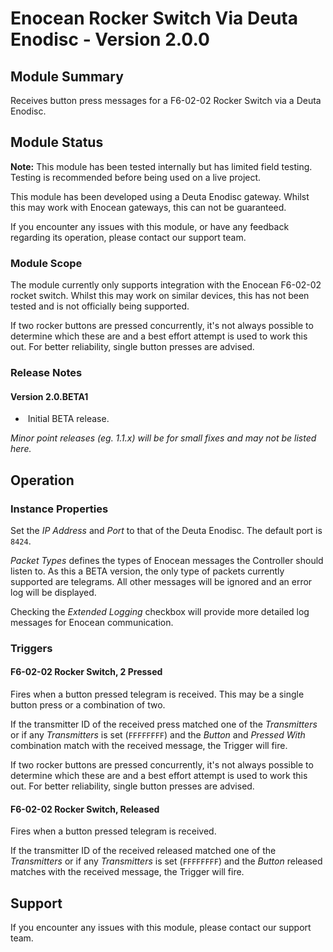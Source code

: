 # Enocean Rocker Switch Via Deuta Enodisc - Version 2.0.0

[//]: # (THIS IS WHAT A COMMENT LOOKS LIKE)

[//]: # (Properties should be surrounded by eg. *Property Name*)
[//]: # (Values and options should be surrounded by eg. <code>Value</code>)

## Module Summary

Receives button press messages for a F6-02-02 Rocker Switch via a Deuta Enodisc.

## Module Status

**Note:** This module has been tested internally but has limited field testing. Testing is recommended before being used on a live project.

This module has been developed using a Deuta Enodisc gateway. Whilst this may work with Enocean gateways, this can not be guaranteed.

If you encounter any issues with this module, or have any feedback regarding its operation, please contact our support team.

### Module Scope

The module currently only supports integration with the Enocean F6-02-02 rocket switch. Whilst this may work on similar devices, this has not been tested and is not officially being supported.

If two rocker buttons are pressed concurrently, it's not always possible to determine which these are and a best effort attempt is used to work this out. For better reliability, single button presses are advised.

### Release Notes

#### Version 2.0.BETA1

* &nbsp;Initial BETA release.

*Minor point releases (eg. 1.1.x) will be for small fixes and may not be listed here.*

[//]: # (## Requirements)
[//]: # (Mention any pre-requisites needed before setting up the module in terms of hardware, subscriptions, APIs)

[//]: # (## Configuration)
[//]: # (Mention any setup aspects the user should note that are generally done outside the Designer interface)

## Operation

[//]: # (Give operational details linked to using Instance Properties, Triggers, Conditions, Actions, Variables associated with the module's operation)

### Instance Properties

Set the *IP Address* and *Port* to that of the Deuta Enodisc. The default port is <code>8424</code>.

*Packet Types* defines the types of Enocean messages the Controller should listen to. As this a BETA version, the only type of packets currently supported are telegrams. All other messages will be ignored and an error log will be displayed.

Checking the *Extended Logging* checkbox will provide more detailed log messages for Enocean communication.

### Triggers

#### F6-02-02 Rocker Switch, 2 Pressed

Fires when a button pressed telegram is received. This may be a single button press or a combination of two.

If the transmitter ID of the received press matched one of the *Transmitters* or if any *Transmitters* is set (<code>FFFFFFFF</code>) and the *Button* and *Pressed With* combination match with the received message, the Trigger will fire.

If two rocker buttons are pressed concurrently, it's not always possible to determine which these are and a best effort attempt is used to work this out. For better reliability, single button presses are advised.

#### F6-02-02 Rocker Switch, Released

Fires when a button pressed telegram is received.

If the transmitter ID of the received released matched one of the *Transmitters* or if any *Transmitters* is set (<code>FFFFFFFF</code>) and the *Button* released matches with the received message, the Trigger will fire.

[//]: # (### Conditions)

[//]: # (#### Conditions Name)
[//]: # (#### Start with a verb such as "Is met when..." or "Returns true if...")

[//]: # (### Actions)

[//]: # (#### Action Name)
[//]: # (#### Start with a verb such as "Sends..." or "Sets...")

## Support

If you encounter any issues with this module, please contact our support team.

[//]: # (### Module Use Example)
[//]: # (If relevant to documentation give examples of module use)

[//]: # (### Further Notes)
[//]: # (Possible location for further notes, may not be used)
